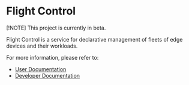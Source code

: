 # Flight Control

[!NOTE]
This project is currently in beta.

Flight Control is a service for declarative management of fleets of edge devices and their workloads.

For more information, please refer to:

* [User Documentation](docs/user/README.md)
* [Developer Documentation](docs/developer/README.md)
